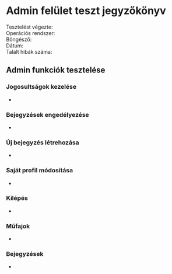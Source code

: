 # Admin felület teszt jegyzőkönyv
Tesztelést végezte:     
Operációs rendszer:	     
Böngésző:     
Dátum:   
Talált hibák száma:     

## Admin funkciók tesztelése

### Jogosultságok kezelése
+

### Bejegyzések engedélyezése
+

### Új bejegyzés létrehozása
+

### Saját profil módosítása
+

### Kilépés
+

### Műfajok
+

### Bejegyzések
+
